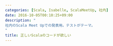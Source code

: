 ```yaml
---
categories: [Scala, Isabelle, ScalaMeetUp, 社内]
date: 2016-10-05T00:10:25+09:00
description: "
社内のScala Meet Upでの発表用。テストがテーマ。
"
title: 正しいScalaのコードが欲しい
---
```


<section data-markdown
    data-separator="\n===\n"
    data-vertical="\n---\n"
    data-notes="^Note:">
<script type="text/template">
# 正しいScalaのコードが欲しい
----------------------

<!-- .slide: class="center" -->
===
# About Me
---------
![κeenのアイコン](/images/icon.png) <!-- .element: style="position:absolute;right:0;z-index:-1" -->

 + κeen
 + [@blackenedgold](https://twitter.com/blackenedgold)
 + Github: [KeenS](https://github.com/KeenS)
 + 基盤開発グループ
 + Lisp, ML, Rust, Shell Scriptあたりを書きます
   + Scalaはあんまり
===
# Scalaを始めたばかりの頃の話

<!-- .slide: class="center" -->
===


``` scala
def revappend[A](
    xs: List[A],
    ys: List[A]): List[A] = match xs {
  case Nil => Nil
  case x::xs_ => revappend(xs_, x::ys)
}
```

===

``` scala
def length(xs: List[_]): Int = xs match {
  case Nil => Nil
  case x::xs_ => 1 + length(xs_)
}
```

===

``` scala
def append[A](
    xs: List[A],
    ys: List[A]): List[A] = xs match {
  case Nil => Nil
  case x::xs_ => x :: append(xs_, ys)
}

append(List(1, 2, 3), List(4, 5, 6))
// => List(1, 2, 3)

```

===
# Scalaを始めたばかりの頃の話
-----------------------------

* 正しくないコードばかり書いてしまう
  + 他の言語の構文と混ぜてしまう
  + 型エラー
  + 実装ミス
* 正しいScalaのコードが欲しい

===
# 正しさって？
-------------

* 構文が正しいコード?
* コンパイルが通るコード?
* バグのないコード？
  + テストが通るコード?

===
# 正しさって？
-----------

* 数学だったら？
* 数学なら証明されれば正しい
* プログラムの証明????

===
# Isabelle
----------

* 汎用証明支援系
* [Isabelle](https://isabelle.in.tum.de/)
* 結構昔からある
* 関数型言語 + 高階論理

===
# コード
--------

``` isabelle
datatype 'a list = Nil                 ("[]")
  | Cons 'a "'a list"    (infixr "#" 65)

primrec app :: "'a list => 'a list => 'a list" (infixr "@" 65)
  where
  "[] @ ys      = ys" |
  "(x # xs) @ ys = x # (xs @ ys)"
```

===

# 証明
------

``` isabelle
lemma app_Nil2 [simp]: "xs @ [] = xs"
  apply(induct_tac xs)
  apply auto
  done

lemma app_assoc [simp]: "(xs @ ys) @ zs = xs @ (ys @ zs)"
  apply (induct_tac xs)
  apply auto
  done
```

===
# Extract
---------

```isabelle
export_code append
   in Scala
   module_name "Example"
   file "Example.scala"
```

===
# Scalaのコード
---------------

証明されたScalaのコードが手に入る

``` scala
object Example {

abstract sealed class list[A]
final case class Nila[A]() extends list[A]
final case class Cons[A](a: A, b: list[A]) extends list[A]

def append[A](x0: list[A], ys: list[A]): list[A] = (x0, ys) match {
  case (Nila(), ys) => ys
  case (Cons(x, xs), ys) => Cons[A](x, append[A](xs, ys))
}

} /* object Example */

```

===
# 余談
-------

他の言語にもextract出来る

```isabelle
export_code append
   in SML
   module_name "Example"
   file "Example.sml"
```


===
# まとめ
---------

* プログラムは証明出来るよ
* Isabelleで証明が出来るよ
* Isabelleで証明したら正しいScalaのコードが手に入るよ

</script>
</section>
